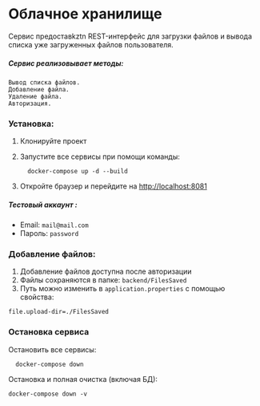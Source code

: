 # Облачное хранилище

Сервис предоставkztn REST-интерфейс для загрузки файлов и вывода списка уже загруженных файлов пользователя.

##### Сервис реализовывает методы:
    Вывод списка файлов.
    Добавление файла.
    Удаление файла.
    Авторизация.

### Установка:
1. Клонируйте проект
2. Запустите все сервисы при помощи команды:

         docker-compose up -d --build
3. Откройте браузер и перейдите на [http://localhost:8081](http://localhost:8081)

##### Тестовый аккаунт :

- Email: `mail@mail.com`
- Пароль: `password`

### Добавление файлов:
1. Добавление файлов доступна после авторизации
2. Файлы сохраняются в папке: `backend/FilesSaved`
3. Путь можно изменить в `application.properties` с помощью свойства:

```properties
file.upload-dir=./FilesSaved
```
### Остановка сервиса
 Остановить все сервисы:

      docker-compose down

Остановка и полная очистка (включая БД):

    docker-compose down -v